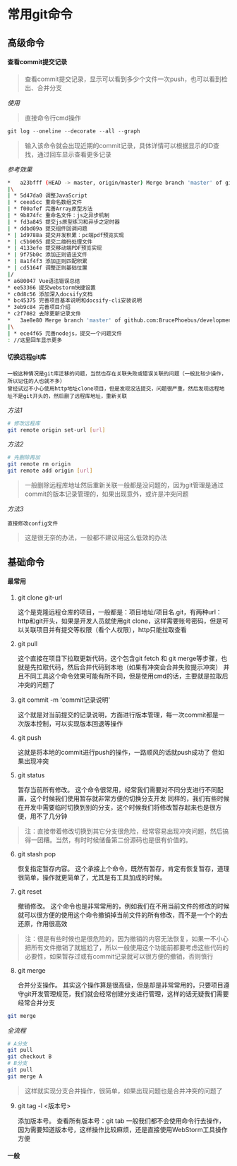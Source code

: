 # 常用git命令

## 高级命令

#### 查看commit提交记录

> 查看commit提交记录，显示可以看到多少个文件一次push，也可以看到检出、合并分支

*使用*

> 直接命令行cmd操作

```js
git log --oneline --decorate --all --graph
```

> 输入该命令就会出现近期的commit记录，具体详情可以根据显示的ID查找，通过回车显示查看更多记录

*参考效果*

```bash
*   a23bfff (HEAD -> master, origin/master) Merge branch 'master' of github.com:BrucePhoebus/development-learning
|\
| * 5d47da0 调整JavaScript
| * ceea5cc 重命名数组文件
| * f00afef 完善Array原型方法
| * 9b874fc 重命名文件：js之异步机制
| * fd3a845 提交js原型练习和异步之定时器
| * ddbd09a 提交组件回调问题
* | 1d9788a 提交开发积累：pc端pdf预览实现
* | c5b9055 提交二维码处理文件
* | 4133efe 提交移动端PDF预览实现
* | 9f75b0c 添加正则语法文件
* | 8a1f4f3 添加正则匹配积累
* | cd5164f 调整正则基础位置
|/
* a680047 Vue语法错误总结
* ee53366 提交webstorm快捷设置
* c0d8c56 添加深入docsify文档
* bc45375 完善项目基本说明和docsify-cli安装说明
* 3eb9c84 完善项目介绍
* c2f7082 去除更新记录文件
*   3ae8e80 Merge branch 'master' of github.com:BrucePhoebus/development-learning
|\
| * ece4f65 完善nodejs，提交一个问题文件
: //这里回车显示更多
```

#### 切换远程git库

	一般这种情况是git库迁移的问题，当然也存在关联失败或错误关联的问题（一般比较少操作，所以记住的人也就不多）
	曾经试过不小心使用http地址clone项目，但是发现没法提交，问题很严重，然后发现远程地址不是git开头的，然后删了远程库地址，重新关联

*方法1*

```bash
# 修改远程库
git remote origin set-url [url]
```

*方法2*

```bash
# 先删除再加
git remote rm origin
git remote add origin [url]
```

> 一般删除远程库地址然后重新关联一般都是没问题的，因为git管理是通过commit的版本记录管理的，如果出现意外，或许是冲突问题

*方法3*

	直接修改config文件

> 这是很无奈的办法，一般都不建议用这么低效的办法


## 基础命令

#### 最常用

1. git clone git-url

	这个是克隆远程仓库的项目，一般都是：项目地址/项目名.git，有两种url：http和git开头，如果是开发人员就使用git clone，这样需要账号密码，但是可以关联项目并有提交等权限（看个人权限），http只能拉取查看

2. git pull

	这个直接在项目下拉取更新代码，这个包含git fetch 和 git merge等步骤，也就是先拉取代码，然后合并代码到本地（如果有冲突会合并失败提示冲突）
	并且不同工具这个命令效果可能有所不同，但是使用cmd的话，主要就是拉取后冲突的问题了

3. git commit -m 'commit记录说明'

	这个就是对当前提交的记录说明，方面进行版本管理，每一次commit都是一次版本控制，可以实现版本回退等操作

4. git push

	这就是将本地的commit进行push的操作，一路顺风的话就push成功了
	但如果出现冲突

5. git status

	暂存当前所有修改。
	这个命令很常用，经常我们需要对不同分支进行不同配置，这个时候我们使用暂存就非常方便的切换分支开发
	同样的，我们有些时候在开发中需要临时切换到别的分支，这个时候我们将修改暂存起来也是很方便，用不了几分钟

> 注：直接带着修改切换到其它分支很危险，经常容易出现冲突问题，然后搞得一团糟。当然，有时时候储备第二份源码也是很有价值的。

6. git stash pop

	恢复指定暂存内容。
	这个承接上个命令，既然有暂存，肯定有恢复暂存，道理很简单，操作就更简单了，尤其是有工具加成的时候。

7. git reset

	撤销修改。
	这个命令也是非常常用的，例如我们在不用当前文件的修改的时候就可以很方便的使用这个命令撤销掉当前文件的所有修改，而不是一个个的去还原，作用很高效

> 注：很是有些时候也是很危险的，因为撤销的内容无法恢复，如果一不小心把所有文件撤销了就尴尬了，所以一般使用这个功能前都要考虑这些代码的必要性，如果暂存过或有commit记录就可以很方便的撤销，否则慎行

8. git merge

	合并分支操作。
	其实这个操作算是很高级，但是却是非常常用的，只要项目遵守git开发管理规范，我们就会经常创建分支进行管理，这样的话无疑我们需要经常合并分支

```bash
git merge
```

*全流程*

```bash
# A分支
git pull
git checkout B 
# B分支
git pull
git merge A
```

> 这样就实现分支合并操作，很简单，如果出现问题也是合并冲突的问题了

9. git tag -l <版本号>

	添加版本号。
	查看所有版本号：git tab
	一般我们都不会使用命令行去操作，因为需要知道版本号，这样操作比较麻烦，还是直接使用WebStorm工具操作方便

#### 一般

